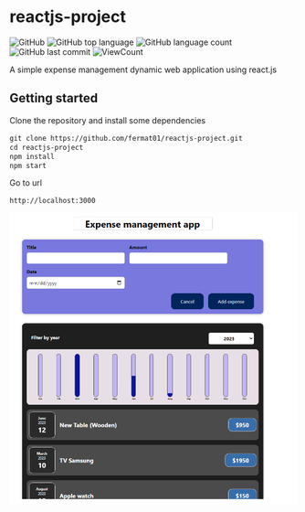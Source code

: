 # reactjs-project



![GitHub](https://img.shields.io/github/license/fermat01/reactjs-project?style=flat)
![GitHub top language](https://img.shields.io/github/languages/top/fermat01/reactjs-project?style=flat)
![GitHub language count](https://img.shields.io/github/languages/count/fermat01/reactjs-project?style=flat)
![GitHub last commit](https://img.shields.io/github/last-commit/fermat01/reactjs-project?style=flat)
![ViewCount](https://views.whatilearened.today/views/github/fermat01/reactjs-project.svg?cache=remove)

 A simple expense management dynamic web application using react.js



## Getting started
Clone the repository and install some dependencies
```
git clone https://github.com/fermat01/reactjs-project.git
cd reactjs-project
npm install
npm start
```

Go to url 
```
http://localhost:3000

```



<img src="public/expenseIMG.png"/>





